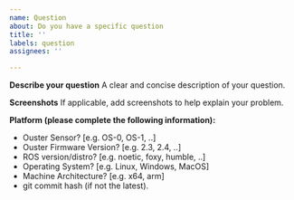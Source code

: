 ```yaml
---
name: Question
about: Do you have a specific question
title: ''
labels: question
assignees: ''

---
```


**Describe your question**
A clear and concise description of your question.

**Screenshots**
If applicable, add screenshots to help explain your problem.

**Platform (please complete the following information):**
- Ouster Sensor? \[e.g. OS-0, OS-1, ..\]
- Ouster Firmware Version? \[e.g. 2.3, 2.4, ..\]
- ROS version/distro? \[e.g. noetic, foxy, humble, ..\]
- Operating System? \[e.g. Linux, Windows, MacOS\]
- Machine Architecture? \[e.g. x64, arm\]
- git commit hash (if not the latest).
